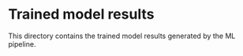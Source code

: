 # Trained model results

This directory contains the trained model results generated by the ML pipeline.